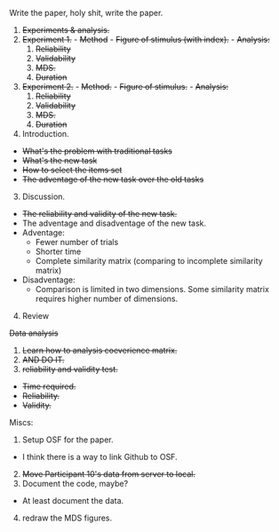 Write the paper, holy shit, write the paper.

1. ~~Experiments & analysis.~~
  1. ~~Experiment 1.~~
    - ~~Method~~
    - ~~Figure of stimulus (with index).~~
    - ~~Analysis:~~
      1. ~~Reliability~~
      2. ~~Validability~~
      3. ~~MDS.~~
      4. ~~Duration~~
  2. ~~Experiment 2.~~
    - ~~Method.~~
    - ~~Figure of stimulus.~~
    - ~~Analysis:~~
      1. ~~Reliability~~
      2. ~~Validability~~
      3. ~~MDS.~~
      4. ~~Duration~~
2. Introduction.
  - ~~What's the problem with traditional tasks~~
  - ~~What's the new task~~
  - ~~How to select the items set~~
  - ~~The adventage of the new task over the old tasks~~
3. Discussion. 
  - ~~The reliability and validity of the new task.~~
  - The adventage and disadventage of the new task.
  - Adventage:
    - Fewer number of trials
    - Shorter time
    - Complete similarity matrix (comparing to incomplete similarity matrix)
  - Disadventage:
    - Comparison is limited in two dimensions. Some similarity matrix requires higher number of dimensions.
4. Review

~~Data analysis~~

1. ~~Learn how to analysis coeverience matrix.~~
2. ~~AND DO IT.~~
3. ~~reliability and validity test.~~
  - ~~Time required.~~
  - ~~Reliability.~~
  - ~~Validity.~~

Miscs:

1. Setup OSF for the paper.
  - I think there is a way to link Github to OSF.
2. ~~Move Participant 10's data from server to local.~~
3. Document the code, maybe?
  - At least document the data.
4. redraw the MDS figures.